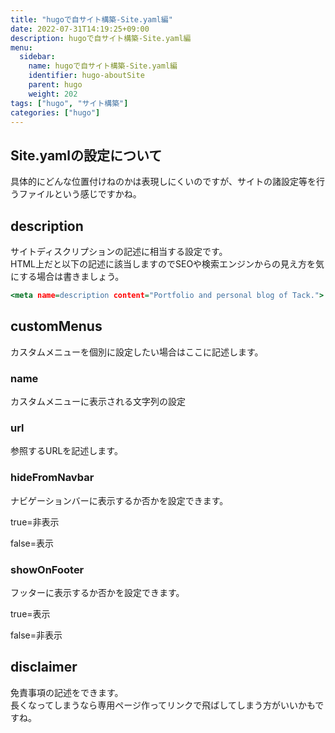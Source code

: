 ```yaml
---
title: "hugoで自サイト構築-Site.yaml編"
date: 2022-07-31T14:19:25+09:00
description: hugoで自サイト構築-Site.yaml編
menu:
  sidebar:
    name: hugoで自サイト構築-Site.yaml編
    identifier: hugo-aboutSite
    parent: hugo
    weight: 202
tags: ["hugo", "サイト構築"]
categories: ["hugo"]
---
```


## Site.yamlの設定について  
具体的にどんな位置付けねのかは表現しにくいのですが、サイトの諸設定等を行うファイルという感じですかね。  
  
## description
サイトディスクリプションの記述に相当する設定です。  
HTML上だと以下の記述に該当しますのでSEOや検索エンジンからの見え方を気にする場合は書きましょう。  
```htm
<meta name=description content="Portfolio and personal blog of Tack.">
```  
 

## customMenus 
カスタムメニューを個別に設定したい場合はここに記述します。  
  
### name
カスタムメニューに表示される文字列の設定  
  
### url  
参照するURLを記述します。  

### hideFromNavbar  
ナビゲーションバーに表示するか否かを設定できます。  

true=非表示  

false=表示  

### showOnFooter  
フッターに表示するか否かを設定できます。  
  
true=表示  

false=非表示  

## disclaimer  
免責事項の記述をできます。  
長くなってしまうなら専用ページ作ってリンクで飛ばしてしまう方がいいかもですね。  
  
